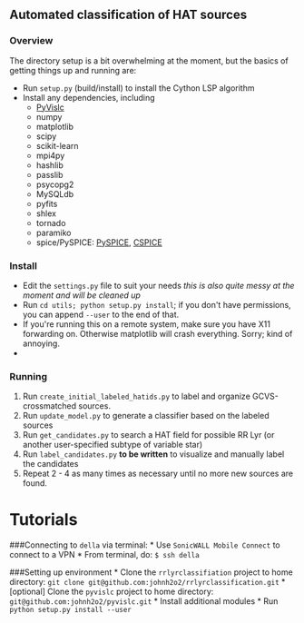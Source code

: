 ## Automated classification of HAT sources



### Overview

The directory setup is a bit overwhelming at the moment, but the basics of getting things up and running are:

*  Run `setup.py` (build/install) to install the Cython LSP algorithm
*  Install any dependencies, including
	* [PyVislc](https://github.com/johnh2o2/pyvislc)
	* numpy
	* matplotlib
	* scipy
	* scikit-learn
	* mpi4py
	* hashlib
	* passlib
	* psycopg2
	* MySQLdb
	* pyfits
	* shlex
	* tornado
	* paramiko
	* spice/PySPICE: [PySPICE](https://github.com/rca/PySPICE), [CSPICE](http://naif.jpl.nasa.gov/naif/toolkit_C_PC_Linux_GCC_64bit.html)

### Install

* Edit the `settings.py` file to suit your needs _this is also quite messy at the moment and will be cleaned up_
* Run `cd utils; python setup.py install`; if you don't have permissions, you can append `--user` to the end of that.
* If you're running this on a remote system, make sure you have X11 forwarding on. Otherwise matplotlib will crash everything. Sorry; kind of annoying.
* 

### Running
1. Run `create_initial_labeled_hatids.py` to label and organize GCVS-crossmatched sources.
2. Run `update_model.py` to generate a classifier based on the labeled sources
3. Run `get_candidates.py` to search a HAT field for possible RR Lyr (or another user-specified subtype of variable star)
4. Run `label_candidates.py` **to be written** to visualize and manually label the candidates
5. Repeat 2 - 4 as many times as necessary until no more new sources are found.


# Tutorials

###Connecting to `della` via terminal:
	* Use `SonicWALL Mobile Connect` to connect to a VPN
	* From terminal, do: `$ ssh della`

###Setting up environment
	* Clone the `rrlyrclassifiation` project to home directory: `git clone git@github.com:johnh2o2/rrlyrclassification.git`
	* [optional] Clone the `pyvislc` project to home directory: `git@github.com:johnh2o2/pyvislc.git`
	* Install additional modules
	* Run `python setup.py install --user` 
